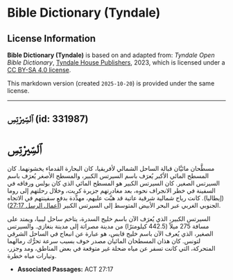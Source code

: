 # Bible Dictionary (Tyndale)

## License Information

**Bible Dictionary (Tyndale)** is based on and adapted from: _Tyndale Open Bible Dictionary_, [Tyndale House Publishers](https://tyndaleopenresources.com/), 2023, which is licensed under a [CC BY-SA 4.0 license](https://creativecommons.org/licenses/by-sa/4.0/legalcode.en).

This markdown version (created `2025-10-20`) is provided under the same license.



--------------------------------

## ٱلسِّيرْتِسِ (id: 331987)

ٱلسِّيرْتِسِ
============

مسطَّحان مائيَّان قبالة الساحل الشمالي لأفريقيا، كان البحارة القدماء يخشونهما. كان المسطح المائي الأكبر يُعرَف باسم السيرتس الكبير، والمسطح الأصغر يُعرَف باسم السيرتس الصغير. كان السيرتس الكبير هو المسطح المائي الذي كان بولس ورفاقه في السفينة في خطر الانجراف نحوه، بعد مغادرتهم جزيرة كريت، وخلال رحلتهم إلى روما (إيطاليا). كانت رياح شمالية شرقية عاتية قد هبَّت عليهم، مهدِّدة بدفع سفينتهم في الاتجاه الجنوبي الغربي عبر البحر الأبيض المتوسط إلى السيرتس الكبير ([أعمال الرسل 27:17](https://ref.ly/Acts27:17)).

السيرتس الكبير، الذي يُعرَف الآن باسم خليج السدرة، يتاخم ساحل ليبيا، ويمتد على مسافة 275 ميلاً (442\.5 كيلومترًا) من مدينة مصراتة إلى مدينة بنغازي. والسيرتس الصغير، الذي يُعرف الآن باسم خليج قابس، هو عبارة عن انبعاج في الساحل الشرقي لتونس. كان هذان المسطحان المائيان مصدر خوف بسبب سرعة تحرُّك رمالهما المتحركة، التي كانت تسفر عن مياه ضحلة غير متوقعة في بعض المناطق، ومد وجزر، وتيارات مياه خطرة.

* **Associated Passages:** ACT 27:17

